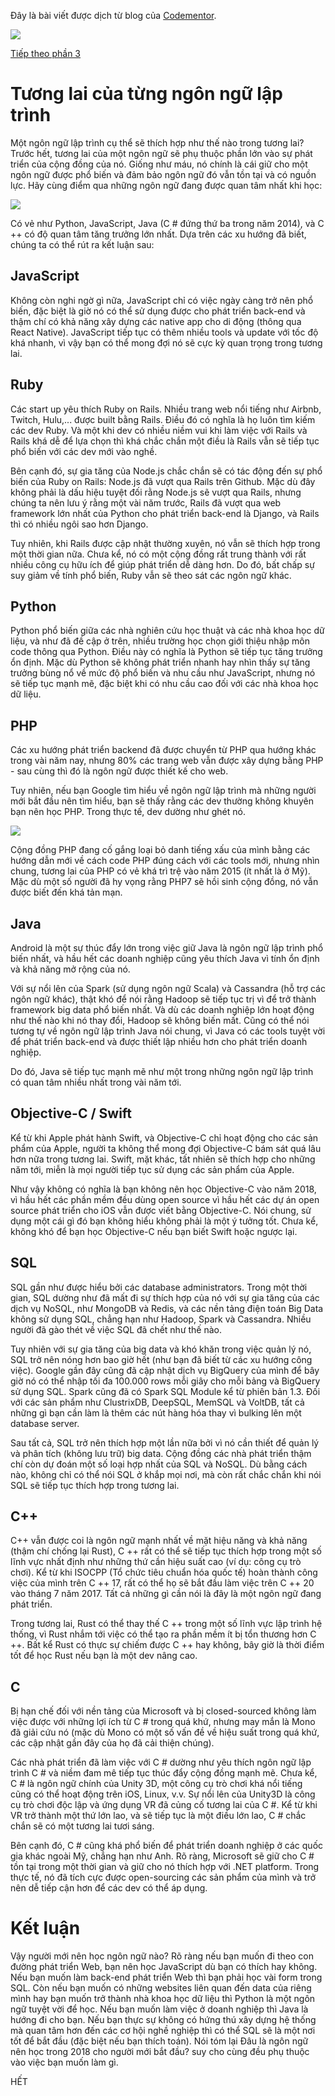 Đây là bài viết được dịch từ blog của [Codementor](https://www.codementor.io/codementorteam/beginner-programming-language-job-salary-community-7s26wmbm6#programming-resources).


![](https://images.viblo.asia/cf5b738d-f1c5-40ce-bee4-cc366e96d0ea.png)

[Tiếp theo phần 3](https://viblo.asia/p/dau-la-ngon-ngu-nen-hoc-cho-nguoi-moi-bat-dau-phan-3-E375z0DPZGW)
# Tương lai của từng ngôn ngữ lập trình
Một ngôn ngữ lập trình cụ thể sẽ thích hợp như thế nào trong tương lai? Trước hết, tương lai của một ngôn ngữ sẽ phụ thuộc phần lớn vào sự phát triển của cộng đồng của nó. Giống như máu, nó chính là cái giữ cho một ngôn ngữ được phổ biến và đảm bảo ngôn ngữ đó vẫn tồn tại và có nguồn lực. Hãy cùng điểm qua những ngôn ngữ đang được quan tâm nhất khi học:

![](https://images.viblo.asia/c1245cf5-6565-45fc-9139-70fed50abb06.png)

Có vẻ như Python, JavaScript, Java (C # đứng thứ ba trong năm 2014), và C ++ có độ quan tâm tăng trưởng lớn nhất. Dựa trên các xu hướng đã biết, chúng ta có thể rút ra kết luận sau:

## JavaScript

Không còn nghi ngờ gì nữa, JavaScript chỉ có việc ngày càng trở nên phổ biến, đặc biệt là giờ nó có thể sử dụng được cho phát triển back-end và thậm chí có khả năng xây dựng các native app cho di động (thông qua React Native). JavaScript tiếp tục có thêm nhiều tools và update với tốc độ khá nhanh, vì vậy bạn có thể mong đợi nó sẽ cực kỳ quan trọng trong tương lai.

## Ruby

Các start up yêu thích Ruby on Rails. Nhiều trang web nổi tiếng như Airbnb, Twitch, Hulu,... được built bằng Rails. Điều đó có nghĩa là họ luôn tìm kiếm các dev Ruby. Và một khi dev có nhiều niềm vui khi làm việc với Rails và Rails khá dễ để lựa chọn thì khá chắc chắn một điều là Rails vẫn sẽ tiếp tục phổ biến với các dev mới vào nghề.

Bên cạnh đó, sự gia tăng của Node.js chắc chắn sẽ có tác động đến sự phổ biến của Ruby on Rails: Node.js đã vượt qua Rails trên Github. Mặc dù đây không phải là dấu hiệu tuyệt đối rằng Node.js sẽ vượt qua Rails, nhưng chúng ta nên lưu ý rằng một vài năm trước, Rails đã vượt qua web framework lớn nhất của Python cho phát triển back-end là Django, và Rails thì có nhiều ngôi sao hơn Django.

Tuy nhiên, khi Rails được cập nhật thường xuyên, nó vẫn sẽ thích hợp trong một thời gian nữa. Chưa kể, nó có một cộng đồng rất trung thành với rất nhiều công cụ hữu ích để giúp phát triển dễ dàng hơn. Do đó, bất chấp sự suy giảm về tính phổ biến, Ruby vẫn sẽ theo sát các ngôn ngữ khác.


## Python

Python phổ biến giữa các nhà nghiên cứu học thuật và các nhà khoa học dữ liệu, và như đã đề cập ở trên, nhiều trường học chọn giới thiệu nhập môn code thông qua Python. Điều này có nghĩa là Python sẽ tiếp tục tăng trưởng ổn định. Mặc dù Python sẽ không phát triển nhanh hay nhìn thấy sự tăng trưởng bùng nổ về mức độ phổ biến và nhu cầu như JavaScript, nhưng nó sẽ tiếp tục mạnh mẽ, đặc biệt khi có nhu cầu cao đối với các nhà khoa học dữ liệu.


## PHP

Các xu hướng phát triển backend đã được chuyển từ PHP qua hướng khác trong vài năm nay, nhưng 80% các trang web vẫn được xây dựng bằng PHP - sau cùng thì đó là ngôn ngữ được thiết kế cho web.

Tuy nhiên, nếu bạn Google tìm hiểu về ngôn ngữ lập trình mà những người mới bắt đầu nên tìm hiểu, bạn sẽ thấy rằng các dev thường không khuyên bạn nên học PHP. Trong thực tế, dev dường như ghét nó.

![](https://images.viblo.asia/54963939-005c-4a44-a02f-15ee6deb56ea.png)

Cộng đồng PHP đang cố gắng loại bỏ danh tiếng xấu của mình bằng các hướng dẫn mới về cách code PHP đúng cách với các tools mới, nhưng nhìn chung, tương lai của PHP có vẻ khá trì trệ vào năm 2015 (ít nhất là ở Mỹ). Mặc dù một số người đã hy vọng rằng PHP7 sẽ hồi sinh cộng đồng, nó vẫn được biết đến khá tản mạn.

## Java

Android là một sự thúc đẩy lớn trong việc giữ Java là ngôn ngữ lập trình phổ biến nhất, và hầu hết các doanh nghiệp cũng yêu thích Java vì tính ổn định và khả năng mở rộng của nó.

Với sự nổi lên của Spark (sử dụng ngôn ngữ Scala) và Cassandra (hỗ trợ các ngôn ngữ khác), thật khó để nói rằng Hadoop sẽ tiếp tục trị vì để trở thành framework big data phổ biến nhất. Và dù các doanh nghiệp lớn hoạt động như thế nào khi nó thay đổi, Hadoop sẽ không biến mất. Cũng có thể nói tương tự về ngôn ngữ lập trình Java nói chung, vì Java có các tools tuyệt vời để phát triển back-end và được thiết lập nhiều hơn cho phát triển doanh nghiệp.

Do đó, Java sẽ tiếp tục mạnh mẽ như một trong những ngôn ngữ lập trình có quan tâm nhiều nhất trong vài năm tới.

## Objective-C / Swift

Kể từ khi Apple phát hành Swift, và Objective-C chỉ hoạt động cho các sản phẩm của Apple, người ta không thể mong đợi Objective-C bám sát quá lâu hơn nữa trong tương lai. Swift, mặt khác, tất nhiên sẽ thích hợp cho những năm tới, miễn là mọi người tiếp tục sử dụng các sản phẩm của Apple.

Như vậy không có nghĩa là bạn không nên học Objective-C vào năm 2018, vì hầu hết các phần mềm đều dùng open source vì hầu hết các dự án open source phát triển cho iOS vẫn được viết bằng Objective-C. Nói chung, sử dụng một cái gì đó bạn không hiểu không phải là một ý tưởng tốt. Chưa kể, không khó để bạn học Objective-C nếu bạn biết Swift hoặc ngược lại.

## SQL

SQL gần như được hiểu bởi các database administrators. Trong một thời gian, SQL dường như đã mất đi sự thích hợp của nó với sự gia tăng của các dịch vụ NoSQL, như MongoDB và Redis, và các nền tảng điện toán Big Data không sử dụng SQL, chẳng hạn như Hadoop, Spark và Cassandra. Nhiều người đã gào thét về việc SQL đã chết như thế nào.

Tuy nhiên với sự gia tăng của big data và khó khăn trong việc quản lý nó, SQL trở nên nóng hơn bao giờ hết (như bạn đã biết từ các xu hướng công việc). Google gần đây cũng đã cập nhật dịch vụ BigQuery của mình để bây giờ nó có thể nhập tối đa 100.000 rows mỗi giây cho mỗi bảng và BigQuery sử dụng SQL. Spark cũng đã có Spark SQL Module kể từ phiên bản 1.3. Đối với các sản phẩm như ClustrixDB, DeepSQL, MemSQL và VoltDB, tất cả những gì bạn cần làm là thêm các nút hàng hóa thay vì bulking lên một database server.

Sau tất cả, SQL trở nên thích hợp một lần nữa bởi vì nó cần thiết để quản lý và phân tích (không lưu trữ) big data. Cộng đồng các nhà phát triển thậm chí còn dự đoán một số loại hợp nhất của SQL và NoSQL. Dù bằng cách nào, không chỉ có thể nói SQL ở khắp mọi nơi, mà còn rất chắc chắn khi nói SQL sẽ tiếp tục thích hợp trong tương lai.

## C++

C++ vẫn được coi là ngôn ngữ mạnh nhất về mặt hiệu năng và khả năng (thậm chí chống lại Rust), C ++ rất có thể sẽ tiếp tục thích hợp trong một số lĩnh vực nhất định như những thứ cần hiệu suất cao (ví dụ: công cụ trò chơi). Kể từ khi ISOCPP (Tổ chức tiêu chuẩn hóa quốc tế) hoàn thành công việc của mình trên C ++ 17, rất có thể họ sẽ bắt đầu làm việc trên C ++ 20 vào tháng 7 năm 2017. Tất cả những gì cần nói là đây là một ngôn ngữ đang phát triển.

Trong tương lai, Rust có thể thay thế C ++ trong một số lĩnh vực lập trình hệ thống, vì Rust nhắm tới việc có thể tạo ra phần mềm ít bị tổn thương hơn C ++. Bất kể Rust có thực sự chiếm được C ++ hay không, bây giờ là thời điểm tốt để học Rust nếu bạn là một dev nâng cao.

## C

Bị hạn chế đối với nền tảng của Microsoft và bị closed-sourced không làm việc được với những lợi ích từ C # trong quá khứ, nhưng may mắn là Mono đã giải cứu nó (mặc dù Mono có một số vấn đề về hiệu suất trong quá khứ, các cập nhật gần đây của họ đã cải thiện chúng).

Các nhà phát triển đã làm việc với C # dường như yêu thích ngôn ngữ lập trình C # và niềm đam mê tiếp tục thúc đẩy cộng đồng mạnh mẽ. Chưa kể, C # là ngôn ngữ chính của Unity 3D, một công cụ trò chơi khá nổi tiếng cũng có thể hoạt động trên iOS, Linux, v.v. Sự nổi lên của Unity3D là công cụ trò chơi độc lập và ứng dụng VR đã củng cố tương lai của C #. Kể từ khi VR trở thành một thứ lớn lao, và sẽ tiếp tục là một điều lớn lao, C # chắc chắn sẽ có một tương lai tươi sáng.

Bên cạnh đó, C # cũng khá phổ biến để phát triển doanh nghiệp ở các quốc gia khác ngoài Mỹ, chẳng hạn như Anh. Rõ ràng, Microsoft sẽ giữ cho C # tồn tại trong một thời gian và giữ cho nó thích hợp với .NET platform. Trong thực tế, nó đã tích cực được open-sourcing các sản phẩm của mình và trở nên dễ tiếp cận hơn để các dev có thể áp dụng.

# Kết luận

Vậy người mới nên học ngôn ngữ nào? Rõ ràng nếu bạn muốn đi theo con đường phát triển Web, bạn nên học JavaScript dù bạn có thích hay không. Nếu bạn muốn làm back-end phát triển Web thì bạn phải học vài form trong SQL. 
Còn nếu bạn muốn có những websites liên quan đến data của riêng mình hay bạn muốn trở thành nhà khoa học dữ liệu thì Python là một ngôn ngữ tuyệt vời để học. Nếu bạn muốn làm việc ở doanh nghiệp thì Java là hướng đi cho bạn. Nếu bạn thực sự không có hứng thú xây dựng hệ thống mà quan tâm hơn đến các cơ hội nghề nghiệp thì có thể SQL sẽ là một nơi tốt để bắt đầu (đặc biệt nếu bạn thích toán). 
Nói tóm lại Đâu là ngôn ngữ nên học trong 2018 cho người mới bắt đầu? suy cho cùng đều phụ thuộc vào việc bạn muốn làm gì.

HẾT